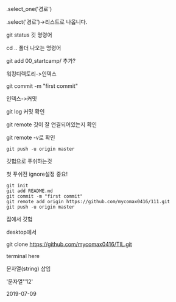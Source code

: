 .select_one('경로')

.select('경로')->리스트로 나옵니다.

git status 깃 명령어

cd .. 폴더 나오는 명령어



git add 00_startcamp/ 추가?

워킹디렉토리->인덱스

git commit -m "first commit"

인덱스->커밋

git log 커밋 확인

git remote 깃이 잘 연결되어있는지 확인

git remote -v로 확인

```
git push -u origin master
```

깃헙으로 푸쉬하는것

첫 푸쉬전 ignore설정 중요!

```
git init
git add README.md
git commit -m "first commit"
git remote add origin https://github.com/mycomax0416/111.git
git push -u origin master
```

집에서 깃헙

desktop에서 

git clone https://github.com/mycomax0416/TIL.git



terminal here

문자열(string) 삽입

'문자열''12'



2019-07-09